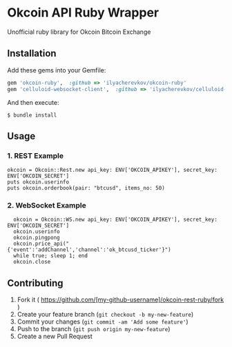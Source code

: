 # Okcoin API Ruby Wrapper
Unofficial ruby library for Okcoin Bitcoin Exchange

## Installation

Add these gems into your Gemfile:

```ruby
gem 'okcoin-ruby',  :github => 'ilyacherevkov/okcoin-ruby'
gem 'celluloid-websocket-client',  :github => 'ilyacherevkov/celluloid-websocket-client'
```

And then execute:

    $ bundle install

## Usage

### 1. REST Example
```
okcoin = Okcoin::Rest.new api_key: ENV['OKCOIN_APIKEY'], secret_key: ENV['OKCOIN_SECRET']
puts okcoin.userinfo
puts okcoin.orderbook(pair: "btcusd", items_no: 50)
```

### 2. WebSocket Example

```
  okcoin = Okcoin::WS.new api_key: ENV['OKCOIN_APIKEY'], secret_key: ENV['OKCOIN_SECRET']
  okcoin.userinfo
  okcoin.pingpong
  okcoin.price_api("{'event':'addChannel','channel':'ok_btcusd_ticker'}")
  while true; sleep 1; end
  okcoin.close
``` 

## Contributing

1. Fork it ( https://github.com/[my-github-username]/okcoin-rest-ruby/fork )
2. Create your feature branch (`git checkout -b my-new-feature`)
3. Commit your changes (`git commit -am 'Add some feature'`)
4. Push to the branch (`git push origin my-new-feature`)
5. Create a new Pull Request
